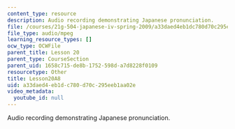 ```yaml
---
content_type: resource
description: Audio recording demonstrating Japanese pronunciation.
file: /courses/21g-504-japanese-iv-spring-2009/a33daed4eb1dc780d70c295eeb1aa02e_Lesson20A8.mp3
file_type: audio/mpeg
learning_resource_types: []
ocw_type: OCWFile
parent_title: Lesson 20
parent_type: CourseSection
parent_uid: 1658c715-de8b-1752-598d-a7d8228f0109
resourcetype: Other
title: Lesson20A8
uid: a33daed4-eb1d-c780-d70c-295eeb1aa02e
video_metadata:
  youtube_id: null
---
```

Audio recording demonstrating Japanese pronunciation.

